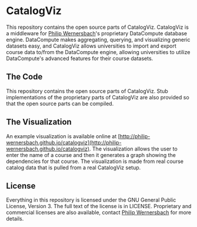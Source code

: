 CatalogViz
==========

This repository contains the open source parts of CatalogViz. CatalogViz is a middleware for
[Philip Wernersbach](http://github.com/philip-wernersbach)'s proprietary DataCompute database
engine. DataCompute makes aggregating, querying, and visualizing generic datasets easy, and
CatalogViz allows universities to import and export course data to/from the DataCompute engine,
allowing universities to utilize DataCompute's advanced features for their course datasets.

The Code
--------

This repository contains the open source parts of CatalogViz. Stub implementations of the
proprietary parts of CatalogViz are also provided so that the open source parts can be compiled.

The Visualization
-----------------

An example visualization is available online at [http://philip-wernersbach.github.io/catalogviz](http://philip-wernersbach.github.io/catalogviz).
The visualization allows the user to enter the name of a course and then it generates a graph showing
the dependencies for that course. The visualization is made from real course catalog data that is
pulled from a real CatalogViz setup.

License
-------

Everything in this repository is licensed under the GNU General Public License, Version 3. The full
text of the license is in LICENSE. Proprietary and commercial licenses are also available, contact
[Philip Wernersbach](http://github.com/philip-wernersbach) for more details.